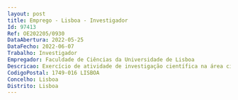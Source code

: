 ```yaml
--- 
layout: post
title: Emprego - Lisboa - Investigador
Id: 97413
Ref: OE202205/0930
DataAbertura: 2022-05-25
DataFecho: 2022-06-07
Trabalho: Investigador
Empregador: Faculdade de Ciências da Universidade de Lisboa
Descricao: Exercício de atividade de investigação científica na área científica de Química, em regime de contrato de trabalho em funções públicas a termo resolutivo certo, pelo prazo de três anos, no âmbito do Concurso Estímulo ao Emprego Científico Institucional   2º Edição.
CodigoPostal: 1749-016 LISBOA
Concelho: Lisboa
Distrito: Lisboa
--- 
```

